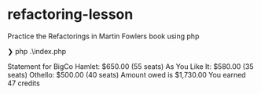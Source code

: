 # refactoring-lesson
Practice the Refactorings in Martin Fowlers book using php



❯ php .\index.php

Statement for BigCo
Hamlet: $650.00 (55 seats)
As You Like It: $580.00 (35 seats)
Othello: $500.00 (40 seats)
Amount owed is $1,730.00
You earned 47 credits
